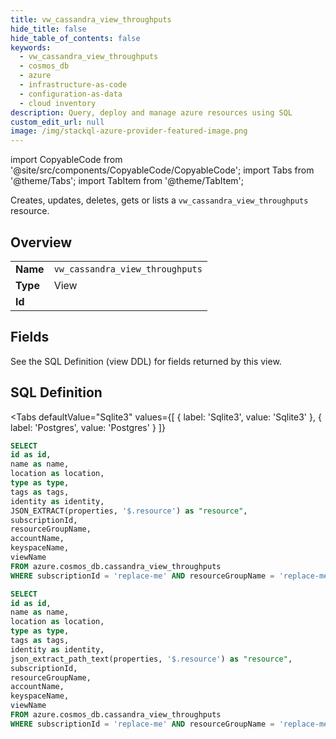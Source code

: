 ```yaml
--- 
title: vw_cassandra_view_throughputs
hide_title: false
hide_table_of_contents: false
keywords:
  - vw_cassandra_view_throughputs
  - cosmos_db
  - azure
  - infrastructure-as-code
  - configuration-as-data
  - cloud inventory
description: Query, deploy and manage azure resources using SQL
custom_edit_url: null
image: /img/stackql-azure-provider-featured-image.png
---
```


import CopyableCode from '@site/src/components/CopyableCode/CopyableCode';
import Tabs from '@theme/Tabs';
import TabItem from '@theme/TabItem';

Creates, updates, deletes, gets or lists a <code>vw_cassandra_view_throughputs</code> resource.

## Overview
<table><tbody>
<tr><td><b>Name</b></td><td><code>vw_cassandra_view_throughputs</code></td></tr>
<tr><td><b>Type</b></td><td>View</td></tr>
<tr><td><b>Id</b></td><td><CopyableCode code="azure.cosmos_db.vw_cassandra_view_throughputs" /></td></tr>
</tbody></table>

## Fields

See the SQL Definition (view DDL) for fields returned by this view.

## SQL Definition

<Tabs
defaultValue="Sqlite3"
values={[
{ label: 'Sqlite3', value: 'Sqlite3' },
{ label: 'Postgres', value: 'Postgres' }
]}
>
<TabItem value="Sqlite3">

```sql
SELECT
id as id,
name as name,
location as location,
type as type,
tags as tags,
identity as identity,
JSON_EXTRACT(properties, '$.resource') as "resource",
subscriptionId,
resourceGroupName,
accountName,
keyspaceName,
viewName
FROM azure.cosmos_db.cassandra_view_throughputs
WHERE subscriptionId = 'replace-me' AND resourceGroupName = 'replace-me' AND accountName = 'replace-me' AND keyspaceName = 'replace-me' AND viewName = 'replace-me';
```

</TabItem>
<TabItem value="Postgres">

```sql
SELECT
id as id,
name as name,
location as location,
type as type,
tags as tags,
identity as identity,
json_extract_path_text(properties, '$.resource') as "resource",
subscriptionId,
resourceGroupName,
accountName,
keyspaceName,
viewName
FROM azure.cosmos_db.cassandra_view_throughputs
WHERE subscriptionId = 'replace-me' AND resourceGroupName = 'replace-me' AND accountName = 'replace-me' AND keyspaceName = 'replace-me' AND viewName = 'replace-me';
```

</TabItem>
</Tabs>

